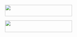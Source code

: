 
<p align="center"><a href="https://telegram.dog/XTZ_HerokuBot?start=TVItS0FOTkFESUdBL0FHT1JBLU1VU0lDIG1haW4?template=https://telegram.dog/XTZ_HerokuBot?start=TVItS0FOTkFESUdBL0FHT1JBLU1VU0lDIG1haW4)](https://telegram.dog/XTZ_HerokuBot?template=https://https://telegram.dog/XTZ_HerokuBot?start=TVItS0FOTkFESUdBL0FHT1JBLU1VU0lDIG1haW4))"> <img src="https://img.shields.io/badge/Deploy%20To%20Heroku-yellow?style=for-the-badge&logo=heroku" width="220" height="38.45"/></a></p>


<p align="center"><a href="https://t.me/agora_ssgenbot?template=https://t.me/agora_ssgenbot](https://t.me/agora_ssgenbot?template=https://t.me/agora_ssgenbot)"> <img src="https://img.shields.io/badge/STRING%20GENERATOR%20BOT-purple?style=for-the-badge&logo=heroku" width="220" height="38.45"/></a></p>



